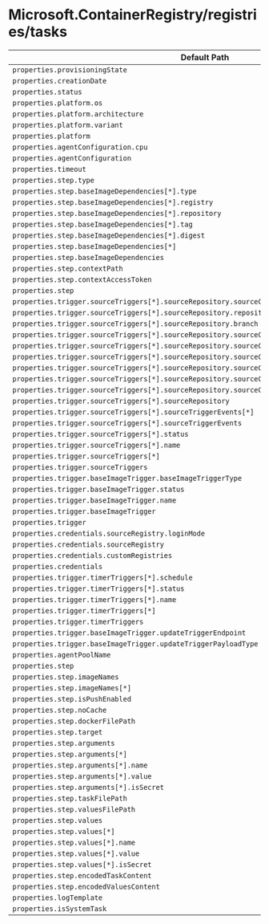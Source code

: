 # Microsoft.ContainerRegistry/registries/tasks

| Default Path | Alias |
|---|---|
| `properties.provisioningState` | `Microsoft.ContainerRegistry/registries/tasks/provisioningState` |
| `properties.creationDate` | `Microsoft.ContainerRegistry/registries/tasks/creationDate` |
| `properties.status` | `Microsoft.ContainerRegistry/registries/tasks/status` |
| `properties.platform.os` | `Microsoft.ContainerRegistry/registries/tasks/platform.os` |
| `properties.platform.architecture` | `Microsoft.ContainerRegistry/registries/tasks/platform.architecture` |
| `properties.platform.variant` | `Microsoft.ContainerRegistry/registries/tasks/platform.variant` |
| `properties.platform` | `Microsoft.ContainerRegistry/registries/tasks/platform` |
| `properties.agentConfiguration.cpu` | `Microsoft.ContainerRegistry/registries/tasks/agentConfiguration.cpu` |
| `properties.agentConfiguration` | `Microsoft.ContainerRegistry/registries/tasks/agentConfiguration` |
| `properties.timeout` | `Microsoft.ContainerRegistry/registries/tasks/timeout` |
| `properties.step.type` | `Microsoft.ContainerRegistry/registries/tasks/step.type` |
| `properties.step.baseImageDependencies[*].type` | `Microsoft.ContainerRegistry/registries/tasks/step.baseImageDependencies[*].type` |
| `properties.step.baseImageDependencies[*].registry` | `Microsoft.ContainerRegistry/registries/tasks/step.baseImageDependencies[*].registry` |
| `properties.step.baseImageDependencies[*].repository` | `Microsoft.ContainerRegistry/registries/tasks/step.baseImageDependencies[*].repository` |
| `properties.step.baseImageDependencies[*].tag` | `Microsoft.ContainerRegistry/registries/tasks/step.baseImageDependencies[*].tag` |
| `properties.step.baseImageDependencies[*].digest` | `Microsoft.ContainerRegistry/registries/tasks/step.baseImageDependencies[*].digest` |
| `properties.step.baseImageDependencies[*]` | `Microsoft.ContainerRegistry/registries/tasks/step.baseImageDependencies[*]` |
| `properties.step.baseImageDependencies` | `Microsoft.ContainerRegistry/registries/tasks/step.baseImageDependencies` |
| `properties.step.contextPath` | `Microsoft.ContainerRegistry/registries/tasks/step.contextPath` |
| `properties.step.contextAccessToken` | `Microsoft.ContainerRegistry/registries/tasks/step.contextAccessToken` |
| `properties.step` | `Microsoft.ContainerRegistry/registries/tasks/step` |
| `properties.trigger.sourceTriggers[*].sourceRepository.sourceControlType` | `Microsoft.ContainerRegistry/registries/tasks/trigger.sourceTriggers[*].sourceRepository.sourceControlType` |
| `properties.trigger.sourceTriggers[*].sourceRepository.repositoryUrl` | `Microsoft.ContainerRegistry/registries/tasks/trigger.sourceTriggers[*].sourceRepository.repositoryUrl` |
| `properties.trigger.sourceTriggers[*].sourceRepository.branch` | `Microsoft.ContainerRegistry/registries/tasks/trigger.sourceTriggers[*].sourceRepository.branch` |
| `properties.trigger.sourceTriggers[*].sourceRepository.sourceControlAuthProperties.tokenType` | `Microsoft.ContainerRegistry/registries/tasks/trigger.sourceTriggers[*].sourceRepository.sourceControlAuthProperties.tokenType` |
| `properties.trigger.sourceTriggers[*].sourceRepository.sourceControlAuthProperties.token` | `Microsoft.ContainerRegistry/registries/tasks/trigger.sourceTriggers[*].sourceRepository.sourceControlAuthProperties.token` |
| `properties.trigger.sourceTriggers[*].sourceRepository.sourceControlAuthProperties.refreshToken` | `Microsoft.ContainerRegistry/registries/tasks/trigger.sourceTriggers[*].sourceRepository.sourceControlAuthProperties.refreshToken` |
| `properties.trigger.sourceTriggers[*].sourceRepository.sourceControlAuthProperties.scope` | `Microsoft.ContainerRegistry/registries/tasks/trigger.sourceTriggers[*].sourceRepository.sourceControlAuthProperties.scope` |
| `properties.trigger.sourceTriggers[*].sourceRepository.sourceControlAuthProperties.expiresIn` | `Microsoft.ContainerRegistry/registries/tasks/trigger.sourceTriggers[*].sourceRepository.sourceControlAuthProperties.expiresIn` |
| `properties.trigger.sourceTriggers[*].sourceRepository.sourceControlAuthProperties` | `Microsoft.ContainerRegistry/registries/tasks/trigger.sourceTriggers[*].sourceRepository.sourceControlAuthProperties` |
| `properties.trigger.sourceTriggers[*].sourceRepository` | `Microsoft.ContainerRegistry/registries/tasks/trigger.sourceTriggers[*].sourceRepository` |
| `properties.trigger.sourceTriggers[*].sourceTriggerEvents[*]` | `Microsoft.ContainerRegistry/registries/tasks/trigger.sourceTriggers[*].sourceTriggerEvents[*]` |
| `properties.trigger.sourceTriggers[*].sourceTriggerEvents` | `Microsoft.ContainerRegistry/registries/tasks/trigger.sourceTriggers[*].sourceTriggerEvents` |
| `properties.trigger.sourceTriggers[*].status` | `Microsoft.ContainerRegistry/registries/tasks/trigger.sourceTriggers[*].status` |
| `properties.trigger.sourceTriggers[*].name` | `Microsoft.ContainerRegistry/registries/tasks/trigger.sourceTriggers[*].name` |
| `properties.trigger.sourceTriggers[*]` | `Microsoft.ContainerRegistry/registries/tasks/trigger.sourceTriggers[*]` |
| `properties.trigger.sourceTriggers` | `Microsoft.ContainerRegistry/registries/tasks/trigger.sourceTriggers` |
| `properties.trigger.baseImageTrigger.baseImageTriggerType` | `Microsoft.ContainerRegistry/registries/tasks/trigger.baseImageTrigger.baseImageTriggerType` |
| `properties.trigger.baseImageTrigger.status` | `Microsoft.ContainerRegistry/registries/tasks/trigger.baseImageTrigger.status` |
| `properties.trigger.baseImageTrigger.name` | `Microsoft.ContainerRegistry/registries/tasks/trigger.baseImageTrigger.name` |
| `properties.trigger.baseImageTrigger` | `Microsoft.ContainerRegistry/registries/tasks/trigger.baseImageTrigger` |
| `properties.trigger` | `Microsoft.ContainerRegistry/registries/tasks/trigger` |
| `properties.credentials.sourceRegistry.loginMode` | `Microsoft.ContainerRegistry/registries/tasks/credentials.sourceRegistry.loginMode` |
| `properties.credentials.sourceRegistry` | `Microsoft.ContainerRegistry/registries/tasks/credentials.sourceRegistry` |
| `properties.credentials.customRegistries` | `Microsoft.ContainerRegistry/registries/tasks/credentials.customRegistries` |
| `properties.credentials` | `Microsoft.ContainerRegistry/registries/tasks/credentials` |
| `properties.trigger.timerTriggers[*].schedule` | `Microsoft.ContainerRegistry/registries/tasks/trigger.timerTriggers[*].schedule` |
| `properties.trigger.timerTriggers[*].status` | `Microsoft.ContainerRegistry/registries/tasks/trigger.timerTriggers[*].status` |
| `properties.trigger.timerTriggers[*].name` | `Microsoft.ContainerRegistry/registries/tasks/trigger.timerTriggers[*].name` |
| `properties.trigger.timerTriggers[*]` | `Microsoft.ContainerRegistry/registries/tasks/trigger.timerTriggers[*]` |
| `properties.trigger.timerTriggers` | `Microsoft.ContainerRegistry/registries/tasks/trigger.timerTriggers` |
| `properties.trigger.baseImageTrigger.updateTriggerEndpoint` | `Microsoft.ContainerRegistry/registries/tasks/trigger.baseImageTrigger.updateTriggerEndpoint` |
| `properties.trigger.baseImageTrigger.updateTriggerPayloadType` | `Microsoft.ContainerRegistry/registries/tasks/trigger.baseImageTrigger.updateTriggerPayloadType` |
| `properties.agentPoolName` | `Microsoft.ContainerRegistry/registries/tasks/agentPoolName` |
| `properties.step` | `Microsoft.ContainerRegistry/registries/tasks/step.Docker` |
| `properties.step.imageNames` | `Microsoft.ContainerRegistry/registries/tasks/step.Docker.imageNames` |
| `properties.step.imageNames[*]` | `Microsoft.ContainerRegistry/registries/tasks/step.Docker.imageNames[*]` |
| `properties.step.isPushEnabled` | `Microsoft.ContainerRegistry/registries/tasks/step.Docker.isPushEnabled` |
| `properties.step.noCache` | `Microsoft.ContainerRegistry/registries/tasks/step.Docker.noCache` |
| `properties.step.dockerFilePath` | `Microsoft.ContainerRegistry/registries/tasks/step.Docker.dockerFilePath` |
| `properties.step.target` | `Microsoft.ContainerRegistry/registries/tasks/step.Docker.target` |
| `properties.step.arguments` | `Microsoft.ContainerRegistry/registries/tasks/step.Docker.arguments` |
| `properties.step.arguments[*]` | `Microsoft.ContainerRegistry/registries/tasks/step.Docker.arguments[*]` |
| `properties.step.arguments[*].name` | `Microsoft.ContainerRegistry/registries/tasks/step.Docker.arguments[*].name` |
| `properties.step.arguments[*].value` | `Microsoft.ContainerRegistry/registries/tasks/step.Docker.arguments[*].value` |
| `properties.step.arguments[*].isSecret` | `Microsoft.ContainerRegistry/registries/tasks/step.Docker.arguments[*].isSecret` |
| `properties.step.taskFilePath` | `Microsoft.ContainerRegistry/registries/tasks/step.FileTask.taskFilePath` |
| `properties.step.valuesFilePath` | `Microsoft.ContainerRegistry/registries/tasks/step.FileTask.valuesFilePath` |
| `properties.step.values` | `Microsoft.ContainerRegistry/registries/tasks/step.FileTask.values` |
| `properties.step.values[*]` | `Microsoft.ContainerRegistry/registries/tasks/step.FileTask.values[*]` |
| `properties.step.values[*].name` | `Microsoft.ContainerRegistry/registries/tasks/step.FileTask.values[*].name` |
| `properties.step.values[*].value` | `Microsoft.ContainerRegistry/registries/tasks/step.FileTask.values[*].value` |
| `properties.step.values[*].isSecret` | `Microsoft.ContainerRegistry/registries/tasks/step.FileTask.values[*].isSecret` |
| `properties.step.encodedTaskContent` | `Microsoft.ContainerRegistry/registries/tasks/step.EncodedTask.encodedTaskContent` |
| `properties.step.encodedValuesContent` | `Microsoft.ContainerRegistry/registries/tasks/step.EncodedTask.encodedValuesContent` |
| `properties.logTemplate` | `Microsoft.ContainerRegistry/registries/tasks/logTemplate` |
| `properties.isSystemTask` | `Microsoft.ContainerRegistry/registries/tasks/isSystemTask` |

